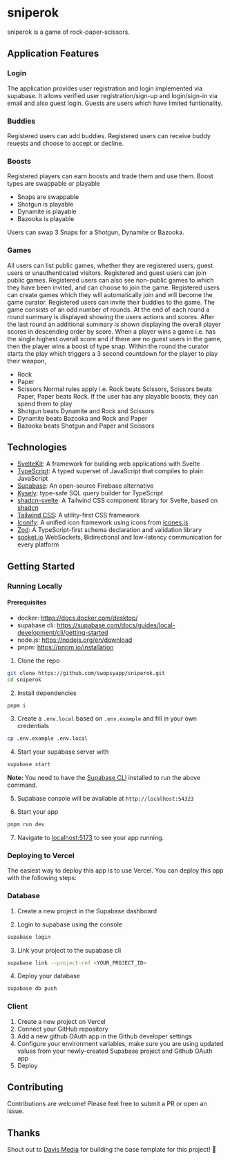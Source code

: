 # sniperok

sniperok is a game of rock-paper-scissors.

## Application Features
### Login
The application provides user registration and login implemented via supabase.
It allows verified user registration/sign-up and login/sign-in via email and also guest login.
Guests are users which have limited funtionality.

### Buddies
Registered users can add buddies.
Registered users can receive buddy reuests and choose to accept or decline.

### Boosts
Registered players can earn boosts and trade them and use them.
Boost types are swappable or playable
- Snaps    are swappable
- Shotgun  is playable
- Dynamite is playable
- Bazooka  is playable

Users can swap 3 Snaps for a Shotgun, Dynamite or Bazooka.

### Games
All users can list public games, whether they are registered users, guest users or unauthenticated visitors.
Registered and guest users can join public games.
Registered users can also see non-public games to which they have been invited, and can choose to join the game.
Registered users can create games which they will automatically join and will become the game curator.
Registered users can invite their buddies to the game.
The game consists of an odd number of rounds.
At the end of each round a round summary is displayed showing the users actions and scores.
After the last round an additional summary is shown displaying the overall player scores in descending order by score.
When a player wins a game i.e. has the single highest overall score and if there are no guest users in the game,
then the player wins a boost of type snap.
Within the round the curator starts the play which triggers a 3 second countdown for the player to play their weapon,
- Rock
- Paper
- Scissors
Normal rules apply i.e. Rock beats Scissors, Scissors beats Paper, Paper beats Rock.
If the user has any playable boosts, they can spend them to play
- Shotgun  beats Dynamite and Rock and Scissors
- Dynamite beats Bazooka and Rock and Paper
- Bazooka  beats Shotgun and Paper and Scissors


## Technologies

- [SvelteKit](https://kit.svelte.dev/): A framework for building web applications with Svelte
- [TypeScript](https://www.typescriptlang.org/): A typed superset of JavaScript that compiles to plain JavaScript
- [Supabase](https://supabase.io/): An open-source Firebase alternative
- [Kysely](https://kysely.dev/): type-safe SQL query builder for TypeScript
- [shadcn-svelte](https://shadcn-svelte.com): A Tailwind CSS component library for Svelte, based on [shadcn](https://shadcn.com)
- [Tailwind CSS](https://tailwindcss.com/): A utility-first CSS framework
- [Iconify](https://iconify.design): A unified icon framework using icons from [icones.js](https://icones.js.org/collection/all)
- [Zod](https://zod.dev): A TypeScript-first schema declaration and validation library
- [socket.io](https://socket.io/) WebSockets, Bidirectional and low-latency communication for every platform

## Getting Started

### Running Locally

#### Prerequisites

- docker: https://docs.docker.com/desktop/
- supabase cli: https://supabase.com/docs/guides/local-development/cli/getting-started
- node.js: https://nodejs.org/en/download
- pnpm: https://pnpm.io/installation

1. Clone the repo

```bash
git clone https://github.com/swopsyapp/sniperok.git
cd sniperok
```

2. Install dependencies

```bash
pnpm i
```

3. Create a `.env.local` based on `.env.example` and fill in your own credentials

```bash
cp .env.example .env.local
```

4. Start your supabase server with

```bash
supabase start
```

**Note:** You need to have the [Supabase CLI](https://supabase.io/docs/guides/cli) installed to run the above command.

5. Supabase console will be available at `http://localhost:54323`

6. Start your app

```bash
pnpm run dev
```

7. Navigate to [localhost:5173](http://localhost:3000) to see your app running.

### Deploying to Vercel

The easiest way to deploy this app is to use Vercel. You can deploy this app with the following steps:

### Database

1. Create a new project in the Supabase dashboard

2. Login to supabase using the console

```bash
supabase login
```

3. Link your project to the supabase cli

```bash
supabase link --project-ref <YOUR_PROJECT_ID>
```

4. Deploy your database

```bash
supabase db push
```

### Client

1. Create a new project on Vercel
2. Connect your GitHub repository
3. Add a new github OAuth app in the Github developer settings
4. Configure your environment variables, make sure you are using updated values from your newly-created Supabase project and Github OAuth app
5. Deploy

## Contributing

Contributions are welcome! Please feel free to submit a PR or open an issue.

## Thanks

Shout out to [Davis Media](https://github.com/Davis-Media) for building the base template for this project! 🤙
